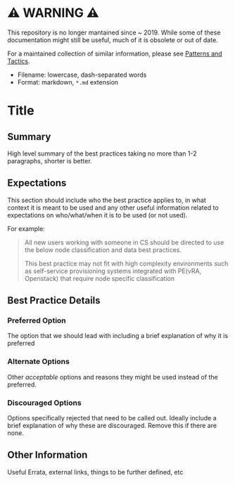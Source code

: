 # ⚠ WARNING ⚠

This repository is no longer mantained since ~ 2019. While some of these documentation might still be useful, much of it is obsolete or out of date.

For a maintained collection of similar information, please see [Patterns and Tactics](https://www.puppet.com/docs/patterns-and-tactics/latest/patterns-and-tactics.html).

* Filename: lowercase, dash-separated words
* Format: markdown, `*.md` extension

# Title

## Summary

High level summary of the best practices taking no more than 1-2 paragraphs, shorter is better.

## Expectations

This section should include who the best practice applies to, in what context it is meant to be used and any other useful information related to expectations on who/what/when it is to be used (or not used).

For example:

> All new users working with someone in CS should be directed to use the below node classification and data best practices.
>
> This best practice may not fit with high complexity environments such as self-service provisioning systems integrated with PE(vRA, Openstack) that require node specific classification

## Best Practice Details

### Preferred Option

The option that we should lead with including a brief explanation of why it is preferred

### Alternate Options

Other *acceptable* options and reasons they might be used instead of the preferred.

### Discouraged Options

Options specifically rejected that need to be called out. Ideally include a brief explanation of why these are discouraged.  Remove this if there are none.

## Other Information

Useful Errata, external links, things to be further defined, etc
